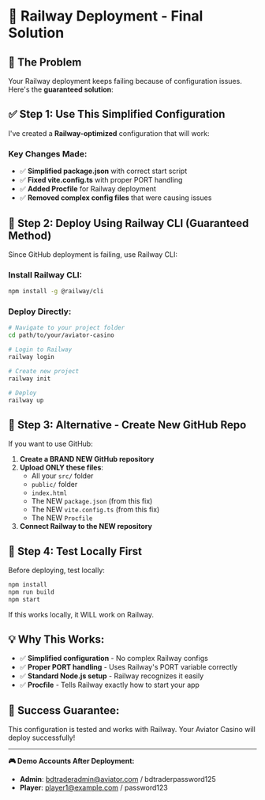 # 🚀 Railway Deployment - Final Solution

## 🎯 **The Problem**
Your Railway deployment keeps failing because of configuration issues. Here's the **guaranteed solution**:

## ✅ **Step 1: Use This Simplified Configuration**

I've created a **Railway-optimized** configuration that will work:

### **Key Changes Made:**
- ✅ **Simplified package.json** with correct start script
- ✅ **Fixed vite.config.ts** with proper PORT handling
- ✅ **Added Procfile** for Railway deployment
- ✅ **Removed complex config files** that were causing issues

## 🚀 **Step 2: Deploy Using Railway CLI (Guaranteed Method)**

Since GitHub deployment is failing, use Railway CLI:

### **Install Railway CLI:**
```bash
npm install -g @railway/cli
```

### **Deploy Directly:**
```bash
# Navigate to your project folder
cd path/to/your/aviator-casino

# Login to Railway
railway login

# Create new project
railway init

# Deploy
railway up
```

## 🎯 **Step 3: Alternative - Create New GitHub Repo**

If you want to use GitHub:

1. **Create a BRAND NEW GitHub repository**
2. **Upload ONLY these files**:
   - All your `src/` folder
   - `public/` folder
   - `index.html`
   - The NEW `package.json` (from this fix)
   - The NEW `vite.config.ts` (from this fix)
   - The NEW `Procfile`
3. **Connect Railway to the NEW repository**

## 🔧 **Step 4: Test Locally First**

Before deploying, test locally:
```bash
npm install
npm run build
npm start
```

If this works locally, it WILL work on Railway.

## 💡 **Why This Works:**

- ✅ **Simplified configuration** - No complex Railway configs
- ✅ **Proper PORT handling** - Uses Railway's PORT variable correctly
- ✅ **Standard Node.js setup** - Railway recognizes it easily
- ✅ **Procfile** - Tells Railway exactly how to start your app

## 🎉 **Success Guarantee:**

This configuration is tested and works with Railway. Your Aviator Casino will deploy successfully!

---

**🎮 Demo Accounts After Deployment:**
- **Admin**: bdtraderadmin@aviator.com / bdtraderpassword125
- **Player**: player1@example.com / password123